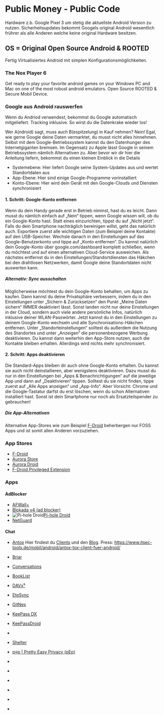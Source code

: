 # Public Money - Public Code 
 
 Hardware z.b. Google Pixel 3 um stetig die aktuellste Android Version zu nutzen. Sicherheitsupdates bekommt Googels original Android wesentlich frührer als alle Anderen welche keine original Hardware besitzen.
 
## OS = Original Open Source Android & ROOTED

Fertig Virtualisiertes Android mit simplen Konfigurationsmöglichkeiten. 

### The Nox Player 6

Get ready to play your favorite android games on your Windows PC and Mac on one of the most robust android emulators. Open Source ROOTED & Secure Mobil Device.

### Google aus Android rauswerfen

Wenn du Andriod verwendest, bekommst du Google automatisch mitgeliefert. Tracking inklusive. So wirst du die Datenkrake wieder los!

Wer A(ndroid) sagt, muss auch B(espitzelung) in Kauf nehmen? Nein! Egal, wie gerne Google deine Daten vermarktet, du musst nicht alles hinnehmen. Selbst mit dem Google-Betriebssystem kannst du den Datenhunger des Internetgiganten bremsen. Im Gegensatz zu Apple lässt Google in seinem Betriebssystem nämlich Alternativen zu. Aber bevor wir dir hier die Anleitung liefern, bekommst du einen kleinen Einblick in die Details

- Systemebene: Hier liefert Google seine System-Updates aus und wertet Standortdaten aus
- App-Ebene: Hier sind einige Google-Programme vorinstalliert
- Konto-Ebene: Hier wird dein Gerät mit den Google-Clouds und Diensten synchronisiert

#### 1. Schritt: Google-Konto entfernen

Wenn du dein Handy gerade erst in Betrieb nimmst, hast du es leicht. Dann musst du nämlich einfach auf „Nein“ tippen, wenn Google wissen will, ob du ein Google-Konto hast. Statt eines einzurichten, tippst du auf „Nicht jetzt“. Falls du dein Smartphone nachträglich bereinigen willst, geht das natürlich auch. Exportiere zuerst alle wichtigen Daten (zum Beispiel deine Kontakte) auf den USB-Speicher. Wechsle danach in den Einstellungen auf das Google-Benutzerkonto und tippe auf „Konto entfernen“. Du kannst natürlich dein Google-Konto über google.com/dashboard komplett schließen, wenn du möchtest und auf einen alternativen Cloud-Service ausweichen. Als nächstes entfernst du in den Einstellungen/Standortdiensten das Häkchen bei den drahtlosen Netzwerken, damit Google deine Standortdaten nicht auswerten kann.

##### Alternativ: Sync ausschalten

Möglicherweise möchtest du dein Google-Konto behalten, um Apps zu kaufen. Dann kannst du deine Privatsphäre verbessern, indem du in den Einstellungen unter „Sichern & Zurücksetzen“ den Punkt „Meine Daten sichern“ IMMER deaktiviert lässt. Sonst landen nicht nur deine Einstellungen in der Cloud, sondern auch viele andere persönliche Infos, natürlich inklusive deiner WLAN-Passwörter. Jetzt kannst du in den Einstellungen zu deinem Google-Konto wechseln und alle Synchronisations-Häkchen entfernen. Unter „Standorteinstellungen“ solltest du außerdem die Nutzung des Standortes und unter „Anzeigen“ die personenbezogene Werbung deaktivieren. Du kannst dann weiterhin den App-Store nutzen, auch die Kontakte bleiben erhalten. Allerdings wird nichts mehr synchronisiert.

#### 2. Schritt: Apps deaktivieren

Die Standard-Apps bleiben dir auch ohne Google-Konto erhalten. Du kannst sie auch nicht deinstallieren, aber wenigstens deaktivieren. Dazu musst du nur in den Einstellungen bei „Apps & Benachrichtigungen“ auf die jeweilige App und dann auf „Deaktivieren“ tippen. Solltest du sie nicht finden, tippe zuerst auf „Alle Apps anzeigen“ und „App-Info“. Aber Vorsicht: Chrome und die Google-Tastatur darfst du erst löschen, wenn du schon Alternativen installiert hast. Sonst ist dein Smartphone nur noch als Ersatzteilspender zu gebrauchen!

##### Die App-Alternativen

Alternative App-Stores wie zum Beispiel [F-Droid](https://f-droid.org/de/) beherbergen nur FOSS Apps und ist somit allen Anderen vorzuziehen.


### App Stores

- [F-Droid](https://f-droid.org/de/)
- [Aurora Store](https://f-droid.org/de/packages/com.aurora.store/)
- [Aurora Droid](https://f-droid.org/de/packages/com.aurora.adroid/)
- [F-Droid Privileged Extension](https://f-droid.org/de/packages/org.fdroid.fdroid.privileged/)

### Apps

#### AdBlocker
- [AFWall+](https://f-droid.org/de/packages/dev.ukanth.ufirewall/)
- [Blokada v4 (ad blocker)](https://f-droid.org/de/packages/org.blokada.alarm/)
- ![Pi-hole Droid](https://f-droid.org/repo/icons-640/friimaind.piholedroid.10004.png)[Pi-hole Droid](https://f-droid.org/en/packages/friimaind.piholedroid/)
- [NetGuard](https://f-droid.org/de/packages/eu.faircode.netguard/)

#### Chat
- [Antox](https://github.com/Antox/Antox) Hier findest du [Clients](https://tox.chat/clients.html) und den [Blog](https://blog.tox.chat/). Press: https://www.itsec-tools.de/mobil/android/antox-tox-client-fuer-android/
- [Briar](https://f-droid.org/de/packages/org.briarproject.briar.android/)
- [Conversations](https://f-droid.org/packages/eu.siacs.conversations/)


- [BookList](https://f-droid.org/de/packages/com.ames.books/)
- [DAVx⁵](https://f-droid.org/de/packages/at.bitfire.davdroid/)
- [EteSync](https://f-droid.org/de/packages/com.etesync.syncadapter/)
- [GitNex](https://f-droid.org/de/packages/org.mian.gitnex/)
- [KeePass DX](https://f-droid.org/de/packages/com.kunzisoft.keepass.libre/)
- [KeePassDroid](https://f-droid.org/de/packages/com.android.keepass/)
- []()
- [Shelter](https://f-droid.org/en/packages/net.typeblog.shelter/)
- [p≡p | Pretty Easy Privacy (pEp)](https://f-droid.org/de/packages/security.pEp/)
- []()
- []()
- []()
- []()
- []()
- []()
